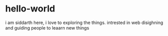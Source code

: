 # hello-world
i am siddarth here, i love to exploring the things. intrested in web disighning  and guiding people to leaarn new things
